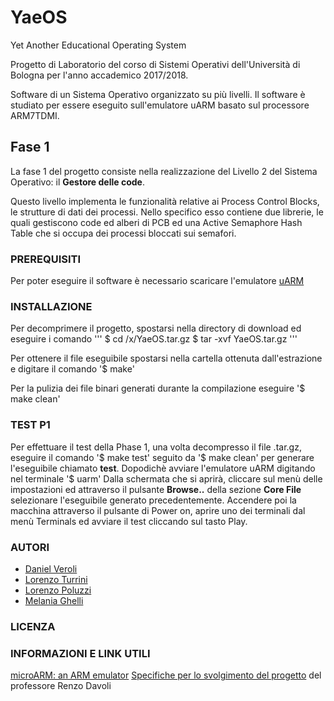 # YaeOS
Yet Another Educational Operating System

Progetto di Laboratorio del corso di Sistemi Operativi dell'Università di Bologna per l'anno accademico 2017/2018. 

Software di un Sistema Operativo organizzato su più livelli. 
Il software è studiato per essere eseguito sull'emulatore uARM basato sul processore ARM7TDMI.

## Fase 1
La fase 1 del progetto consiste nella realizzazione del Livello 2 del Sistema Operativo: il __Gestore delle code__.

Questo livello implementa le funzionalità relative ai Process Control Blocks, le strutture di dati dei processi. Nello specifico esso contiene due librerie, le quali gestiscono code ed alberi di PCB ed una Active Semaphore Hash Table che si occupa dei processi bloccati sui semafori. 

### PREREQUISITI

Per poter eseguire il software è necessario scaricare l'emulatore [uARM](https://github.com/mellotanica/uARM)

### INSTALLAZIONE

Per decomprimere il progetto, spostarsi nella directory di download ed eseguire i comando 
'''
$ cd /x/YaeOS.tar.gz
$ tar -xvf YaeOS.tar.gz
'''

Per ottenere il file eseguibile spostarsi nella cartella ottenuta dall'estrazione e digitare il comando
'$ make'

Per la pulizia dei file binari generati durante la compilazione eseguire 
'$ make clean'

### TEST P1

Per effettuare il test della Phase 1, una volta decompresso il file .tar.gz, eseguire il comando 
'$ make test'
seguito da 
'$ make clean'
per generare l'eseguibile chiamato __test__.
Dopodichè avviare l'emulatore uARM digitando nel terminale
'$ uarm'
Dalla schermata che si aprirà, cliccare sul menù delle impostazioni ed attraverso il pulsante __Browse..__ della sezione __Core File__ selezionare l'eseguibile generato precedentemente.
Accendere poi la macchina attraverso il pulsante di Power on, aprire uno dei terminali dal menù Terminals ed avviare il test cliccando sul tasto Play. 

### AUTORI

- [Daniel Veroli](https://github.com/denzelbass)
- [Lorenzo Turrini](https://github.com/lorenzoturrini)
- [Lorenzo Poluzzi](https://github.com/lorenzopoluzzis)
- [Melania Ghelli](https://github.com/melastone)

### LICENZA

### INFORMAZIONI E LINK UTILI

[microARM: an ARM emulator](http://mellotanica.github.io/uARM/)
[Specifiche per lo svolgimento del progetto](http://www.cs.unibo.it/~renzo/so/progetto.shtml) del professore Renzo Davoli

